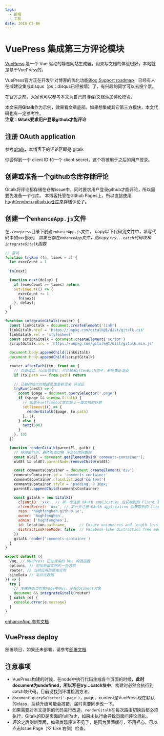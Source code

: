 ```yaml
---
tags:
  - 前端
  - 工具
date: 2018-05-06
---
```


# VuePress 集成第三方评论模块

[VuePress](https://vuepress.vuejs.org/) 是一个 Vue 驱动的静态网站生成器，用来写文档的体验很好，本站就是基于VuePress的。

VuePress官方正在开发针对博客的优化功能[Blog Support roadmap](https://github.com/vuejs/vuepress/issues/36)，已经有人在喊建议集成disqus（ps：disqus已经被墙）了，有兴趣的同学可以去投个票。  

在官方之前，大家也可以参考本文为自己的博客/文档添加评论模块。

本文采用**Gitalk**作为示例，效果看文章底部。如果想集成其它第三方模块，本文代码也有一定参考性。  
**注意：Gitalk要求用户登录github才能评论**

## 注册 OAuth application
参考[gitalk](https://github.com/gitalk/gitalk/blob/master/readme-cn.md)，本博客下的评论区即是 gitalk  

你会得到一个 client ID 和一个 client secret，这个将被用于之后的用户登录。

## 创建或准备一个github仓库存储评论
Gitalk将评论都存储在仓库issue中，同时要求用户登录github才能评论，所以需要先准备一个仓库。
本博客托管在Github Pages上，所以直接使用[hughfenghen.github.io仓库](https://github.com/hughfenghen/hughfenghen.github.io)来存储评论了。

## 创建一个`enhanceApp.js`文件
在`./vuepress`目录下创建`enhanceApp.js`文件，
copy以下代码到文件中，填写代码中的`xxx`部分。
*如果已存在`enhanceApp`文件，则copy `try...catch`代码块和`integrateGitalk`函数*

```js
// 重试
function tryRun (fn, times = 3) {
  let execCount = 1
  
  fn(next)

  function next(delay) {
    if (execCount >= times) return
    setTimeout(() => {
      execCount += 1
      fn(next)
    }, delay);
  }
}

function integrateGitalk(router) {
  const linkGitalk = document.createElement('link')
  linkGitalk.href = 'https://unpkg.com/gitalk@1/dist/gitalk.css'
  linkGitalk.rel = 'stylesheet'
  const scriptGitalk = document.createElement('script')
  scriptGitalk.src = 'https://unpkg.com/gitalk@1/dist/gitalk.min.js'

  document.body.appendChild(linkGitalk)
  document.body.appendChild(scriptGitalk)

  router.afterEach((to, from) => {
    // 页面滚动，hash值变化，也会触发afterEach钩子，避免重新渲染
    if (to.path === from.path) return
    
    // 已被初始化则根据页面重新渲染 评论区
    tryRun((next) => {
      const $page = document.querySelector('.page')
      if ($page && window.Gitalk) {
        // 如果不setTimeout取到是上一篇文档的标题
        setTimeout(() => {
          renderGitalk($page, to.path)
        }, 1);
      } else {
        next(500)
      }
    }, 10)
  })

  function renderGitalk(parentEl, path) {
    // 移除旧节点，避免页面切换 评论区内容串掉
    const oldEl = document.getElementById('comments-container');
    oldEl && oldEl.parentNode.removeChild(oldEl);

    const commentsContainer = document.createElement('div')
    commentsContainer.id = 'comments-container'
    commentsContainer.classList.add('content')
    commentsContainer.style = 'padding: 0 30px;'
    parentEl.appendChild(commentsContainer)

    const gitalk = new Gitalk({
      clientID: 'xxx', // 第一步注册 OAuth application 后获取到的 Client ID
      clientSecret: 'xxx', // 第一步注册 OAuth application 后获取到的 Clien Secret
      repo: 'hughfenghen.github.io',
      owner: 'hughfenghen',
      admin: ['hughfenghen'],
      id: location.pathname,      // Ensure uniqueness and length less than 50
      distractionFreeMode: false  // Facebook-like distraction free mode
    })
    gitalk.render('comments-container')
  }
}

export default ({
  Vue, // VuePress 正在使用的 Vue 构造函数
  options, // 附加到根实例的一些选项
  router, // 当前应用的路由实例
  siteData // 站点元数据
}) => {
  try {
    // 生成静态页时在node中执行，没有document对象
    document && integrateGitalk(router)
  } catch (e) {
    console.error(e.message)
  }
}
```

[enhanceApp 参考文档](https://vuepress.vuejs.org/zh/guide/basic-config.html#%E4%B8%BB%E9%A2%98%E9%85%8D%E7%BD%AE)

## VuePress deploy
部署项目，如果还未部署，请参考[部署文档](https://vuepress.vuejs.org/zh/guide/deploy.html#github-pages)

## 注意事项
* VuePress构建的时候，在node中执行代码生成各个页面的时候，**此时document为undefined，所以写在try...catch块中**，构建时必然会执行到catch块代码。目前没找到环境检测方法。
* `document.querySelector('.page')`，page、content是VuePress现在默认的class，后续升级可能会报错，届时需要同步改一下。
* 如果需要对本文提供的代码进行改造，`renderGitalk`在每次路由切换后都必须执行，Gitalk的ID是页面的fullPath，如果未执行会导致页面间评论混乱。
* 评论之后刷新页面，如果发现评论不见了，是因为页面缓存，不用担心，可以点击Issue Page（♡ Like 右侧）检查。
